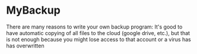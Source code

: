 # MyBackup

There are many reasons to write your own backup program:
It's good to have automatic copying of all files to the cloud 
(google drive, etc.), but that is not enough because you might 
lose access to that account or a virus has has overwritten